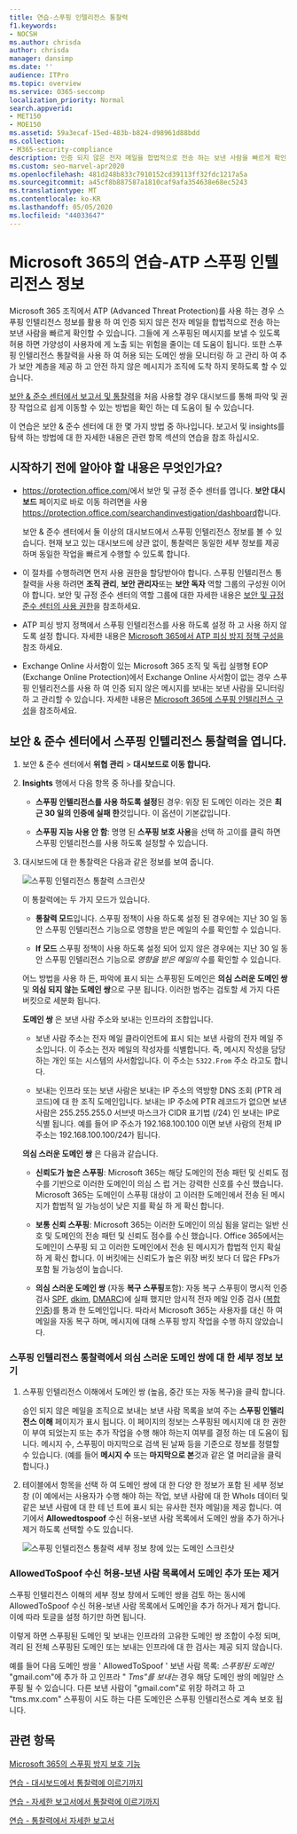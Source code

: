 ```yaml
---
title: 연습-스푸핑 인텔리전스 통찰력
f1.keywords:
- NOCSH
ms.author: chrisda
author: chrisda
manager: dansimp
ms.date: ''
audience: ITPro
ms.topic: overview
ms.service: O365-seccomp
localization_priority: Normal
search.appverid:
- MET150
- MOE150
ms.assetid: 59a3ecaf-15ed-483b-b824-d98961d88bdd
ms.collection:
- M365-security-compliance
description: 인증 되지 않은 전자 메일을 합법적으로 전송 하는 보낸 사람을 빠르게 확인 하는 방법을 포함 하 여 새로운 스푸핑 인텔리전스 통찰력의 작동 방식을 알아봅니다.
ms.custom: seo-marvel-apr2020
ms.openlocfilehash: 481d248b833c7910152cd39113ff32fdc1217a5a
ms.sourcegitcommit: a45cf8b887587a1810caf9afa354638e68ec5243
ms.translationtype: MT
ms.contentlocale: ko-KR
ms.lasthandoff: 05/05/2020
ms.locfileid: "44033647"
---
```

# <a name="walkthrough---atp-spoof-intelligence-insight-in-microsoft-365"></a>Microsoft 365의 연습-ATP 스푸핑 인텔리전스 정보

Microsoft 365 조직에서 ATP (Advanced Threat Protection)를 사용 하는 경우 스푸핑 인텔리전스 정보를 활용 하 여 인증 되지 않은 전자 메일을 합법적으로 전송 하는 보낸 사람을 빠르게 확인할 수 있습니다. 그들에 게 스푸핑된 메시지를 보낼 수 있도록 허용 하면 가양성이 사용자에 게 노출 되는 위험을 줄이는 데 도움이 됩니다. 또한 스푸핑 인텔리전스 통찰력을 사용 하 여 허용 되는 도메인 쌍을 모니터링 하 고 관리 하 여 추가 보안 계층을 제공 하 고 안전 하지 않은 메시지가 조직에 도착 하지 못하도록 할 수 있습니다.

[보안 & 준수 센터에서 보고서 및 통찰력](reports-and-insights-in-security-and-compliance.md)을 처음 사용할 경우 대시보드를 통해 파악 및 권장 작업으로 쉽게 이동할 수 있는 방법을 확인 하는 데 도움이 될 수 있습니다.

이 연습은 보안 & 준수 센터에 대 한 몇 가지 방법 중 하나입니다. 보고서 및 insights를 탐색 하는 방법에 대 한 자세한 내용은 관련 항목 섹션의 연습을 참조 하십시오.

## <a name="what-do-you-need-to-know-before-you-begin"></a>시작하기 전에 알아야 할 내용은 무엇인가요?

- <https://protection.office.com/>에서 보안 및 규정 준수 센터를 엽니다. **보안 대시보드** 페이지로 바로 이동 하려면을 사용 <https://protection.office.com/searchandinvestigation/dashboard>합니다.

  보안 & 준수 센터에서 둘 이상의 대시보드에서 스푸핑 인텔리전스 정보를 볼 수 있습니다. 현재 보고 있는 대시보드에 상관 없이, 통찰력은 동일한 세부 정보를 제공 하며 동일한 작업을 빠르게 수행할 수 있도록 합니다.

- 이 절차를 수행하려면 먼저 사용 권한을 할당받아야 합니다. 스푸핑 인텔리전스 통찰력을 사용 하려면 **조직 관리**, **보안 관리자**또는 **보안 독자** 역할 그룹의 구성원 이어야 합니다. 보안 및 규정 준수 센터의 역할 그룹에 대한 자세한 내용은 [보안 및 규정 준수 센터의 사용 권한](permissions-in-the-security-and-compliance-center.md)을 참조하세요.

- ATP 피싱 방지 정책에서 스푸핑 인텔리전스를 사용 하도록 설정 하 고 사용 하지 않도록 설정 합니다. 자세한 내용은 [Microsoft 365에서 ATP 피싱 방지 정책 구성을](configure-atp-anti-phishing-policies.md)참조 하세요.

- Exchange Online 사서함이 있는 Microsoft 365 조직 및 독립 실행형 EOP (Exchange Online Protection)에서 Exchange Online 사서함이 없는 경우 스푸핑 인텔리전스를 사용 하 여 인증 되지 않은 메시지를 보내는 보낸 사람을 모니터링 하 고 관리할 수 있습니다. 자세한 내용은 [Microsoft 365에 스푸핑 인텔리전스 구성](learn-about-spoof-intelligence.md)을 참조하세요.

## <a name="open-the-spoof-intelligence-insight-in-the-security--compliance-center"></a>보안 & 준수 센터에서 스푸핑 인텔리전스 통찰력을 엽니다.

1. 보안 & 준수 센터에서 **위협 관리** \> **대시보드로 이동 합니다.**

2. **Insights** 행에서 다음 항목 중 하나를 찾습니다.

   - **스푸핑 인텔리전스를 사용 하도록 설정**된 경우: 위장 된 도메인 이라는 것은 **최근 30 일의 인증에 실패 한**것입니다. 이 옵션이 기본값입니다.

   - **스푸핑 지능 사용 안 함**: 명명 된 **스푸핑 보호 사용**을 선택 하 고이를 클릭 하면 스푸핑 인텔리전스를 사용 하도록 설정할 수 있습니다.

3. 대시보드에 대 한 통찰력은 다음과 같은 정보를 보여 줍니다.

   ![스푸핑 인텔리전스 통찰력 스크린샷](../../media/28aeabac-c1a1-4d16-9fbe-14996f742a9a.png)

   이 통찰력에는 두 가지 모드가 있습니다.

   - **통찰력 모드**입니다. 스푸핑 정책이 사용 하도록 설정 된 경우에는 지난 30 일 동안 스푸핑 인텔리전스 기능으로 영향을 받은 메일의 수를 확인할 수 있습니다.

   - **If 모드** 스푸핑 정책이 사용 하도록 설정 되어 있지 않은 경우에는 지난 30 일 동안 스푸핑 인텔리전스 기능으로 *영향을 받은 메일의* 수를 확인할 수 있습니다.

   어느 방법을 사용 하 든, 파악에 표시 되는 스푸핑된 도메인은 **의심 스러운 도메인 쌍** 및 **의심 되지 않는 도메인 쌍**으로 구분 됩니다. 이러한 범주는 검토할 세 가지 다른 버킷으로 세분화 됩니다.

   **도메인 쌍** 은 보낸 사람 주소와 보내는 인프라의 조합입니다.

   - 보낸 사람 주소는 전자 메일 클라이언트에 표시 되는 보낸 사람의 전자 메일 주소입니다. 이 주소는 전자 메일의 작성자를 식별합니다. 즉, 메시지 작성을 담당하는 개인 또는 시스템의 사서함입니다. 이 주소는 `5322.From` 주소 라고도 합니다.

   - 보내는 인프라 또는 보낸 사람은 보내는 IP 주소의 역방향 DNS 조회 (PTR 레코드)에 대 한 조직 도메인입니다. 보내는 IP 주소에 PTR 레코드가 없으면 보낸 사람은 255.255.255.0 서브넷 마스크가 CIDR 표기법 (/24) 인 보내는 IP로 식별 됩니다. 예를 들어 IP 주소가 192.168.100.100 이면 보낸 사람의 전체 IP 주소는 192.168.100.100/24가 됩니다.

   **의심 스러운 도메인 쌍** 은 다음과 같습니다.

   - **신뢰도가 높은 스푸핑**: Microsoft 365는 해당 도메인의 전송 패턴 및 신뢰도 점수를 기반으로 이러한 도메인이 의심 스 럽 거는 강력한 신호를 수신 했습니다. Microsoft 365는 도메인이 스푸핑 대상이 고 이러한 도메인에서 전송 된 메시지가 합법적 일 가능성이 낮은 지를 확실 하 게 확신 합니다.

   - **보통 신뢰 스푸핑**: Microsoft 365는 이러한 도메인이 의심 됨을 알리는 일반 신호 및 도메인의 전송 패턴 및 신뢰도 점수를 수신 했습니다. Office 365에서는 도메인이 스푸핑 되 고 이러한 도메인에서 전송 된 메시지가 합법적 인지 확실 하 게 확신 합니다. 이 버킷에는 신뢰도가 높은 위장 버킷 보다 더 많은 FPs가 포함 될 가능성이 높습니다.

   - **의심 스러운 도메인 쌍** (자동 **복구 스푸핑**포함): 자동 복구 스푸핑이 명시적 인증 검사 [SPF](how-office-365-uses-spf-to-prevent-spoofing.md), [dkim](use-dkim-to-validate-outbound-email.md), [DMARC](use-dmarc-to-validate-email.md))에 실패 했지만 암시적 전자 메일 인증 검사 ([복합 인증](email-validation-and-authentication.md#composite-authentication))를 통과 한 도메인입니다. 따라서 Microsoft 365는 사용자를 대신 하 여 메일을 자동 복구 하며, 메시지에 대해 스푸핑 방지 작업을 수행 하지 않았습니다.

### <a name="view-detailed-information-about-suspicious-domain-pairs-from-the-spoof-intelligence-insight"></a>스푸핑 인텔리전스 통찰력에서 의심 스러운 도메인 쌍에 대 한 세부 정보 보기

1. 스푸핑 인텔리전스 이해에서 도메인 쌍 (높음, 중간 또는 자동 복구)을 클릭 합니다.

   승인 되지 않은 메일을 조직으로 보내는 보낸 사람 목록을 보여 주는 **스푸핑 인텔리전스 이해** 페이지가 표시 됩니다. 이 페이지의 정보는 스푸핑된 메시지에 대 한 권한이 부여 되었는지 또는 추가 작업을 수행 해야 하는지 여부를 결정 하는 데 도움이 됩니다. 메시지 수, 스푸핑이 마지막으로 검색 된 날짜 등을 기준으로 정보를 정렬할 수 있습니다. (예를 들어 **메시지 수** 또는 **마지막으로 본**것과 같은 열 머리글을 클릭 합니다.)

2. 테이블에서 항목을 선택 하 여 도메인 쌍에 대 한 다양 한 정보가 포함 된 세부 정보 창 (이 예에서는 사용자가 수행 해야 하는 작업, 보낸 사람에 대 한 WhoIs 데이터 및 같은 보낸 사람에 대 한 테 넌 트에 표시 되는 유사한 전자 메일)을 제공 합니다. 여기에서 **Allowedtospoof** 수신 허용-보낸 사람 목록에서 도메인 쌍을 추가 하거나 제거 하도록 선택할 수도 있습니다.

   ![스푸핑 인텔리전스 통찰력 세부 정보 창에 있는 도메인 스크린샷](../../media/03ad3e6e-2010-4e8e-b92e-accc8bbebb79.png)

### <a name="add-or-remove-a-domain-from-the-allowedtospoof-safe-sender-list"></a>AllowedToSpoof 수신 허용-보낸 사람 목록에서 도메인 추가 또는 제거

스푸핑 인텔리전스 이해의 세부 정보 창에서 도메인 쌍을 검토 하는 동시에 AllowedToSpoof 수신 허용-보낸 사람 목록에서 도메인을 추가 하거나 제거 합니다. 이에 따라 토글을 설정 하기만 하면 됩니다.

이렇게 하면 스푸핑된 도메인 및 보내는 인프라의 고유한 도메인 쌍 조합이 수정 되며, 격리 된 전체 스푸핑된 도메인 또는 보내는 인프라에 대 한 검사는 제공 되지 않습니다.

예를 들어 다음 도메인 쌍을 ' AllowedToSpoof ' 보낸 사람 목록: *스푸핑된 도메인* "gmail.com"에 추가 하 고 인프라 " *Tms"를* *보내는* 경우 해당 도메인 쌍의 메일만 스푸핑 될 수 있습니다. 다른 보낸 사람이 "gmail.com"로 위장 하려고 하 고 "tms.mx.com" 스푸핑이 시도 하는 다른 도메인은 스푸핑 인텔리전스로 계속 보호 됩니다.

## <a name="related-topics"></a>관련 항목

[Microsoft 365의 스푸핑 방지 보호 기능](anti-spoofing-protection.md)

[연습 - 대시보드에서 통찰력에 이르기까지](from-a-dashboard-to-an-insight.md)

[연습 - 자세한 보고서에서 통찰력에 이르기까지](from-a-detailed-report-to-an-insight.md)

[연습 - 통찰력에서 자세한 보고서](from-an-insight-to-a-detailed-report.md)